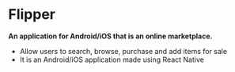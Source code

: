 # Flipper

**An application for Android/iOS that is an online marketplace.**

- Allow users to search, browse, purchase and add items for sale
- It is an Android/iOS application made using React Native
